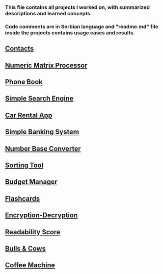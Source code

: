 ### This file contains all projects I worked on, with summarized descriptions and learned concepts.
### Code comments are in Serbian language and "readme.md" file inside the projects contains usage cases and results.

## [Contacts](https://github.com/ch4ngefr0mwith1n/Contacts)
## [Numeric Matrix Processor](https://github.com/ch4ngefr0mwith1n/Numeric-Matrix-Calculator)
## [Phone Book](https://github.com/ch4ngefr0mwith1n/Phone-Book-Algorithms)
## [Simple Search Engine](https://github.com/ch4ngefr0mwith1n/Simple-Search-Engine)
## [Car Rental App](https://github.com/ch4ngefr0mwith1n/Car-Rental-App)
## [Simple Banking System](https://github.com/ch4ngefr0mwith1n/Simple-Banking-System)
## [Number Base Converter](https://github.com/ch4ngefr0mwith1n/Number-Base-Converter)
## [Sorting Tool](https://github.com/ch4ngefr0mwith1n/Sorting-Tool)
## [Budget Manager](https://github.com/ch4ngefr0mwith1n/Budget-Manager)
## [Flashcards](https://github.com/ch4ngefr0mwith1n/Flashcards)
## [Encryption-Decryption](https://github.com/ch4ngefr0mwith1n/Encryption-Decryption)
## [Readability Score](https://github.com/ch4ngefr0mwith1n/Readability-Score)
## [Bulls & Cows](https://github.com/ch4ngefr0mwith1n/Bulls-And-Cows)
## [Coffee Machine](https://github.com/ch4ngefr0mwith1n/Coffee-Machine)
